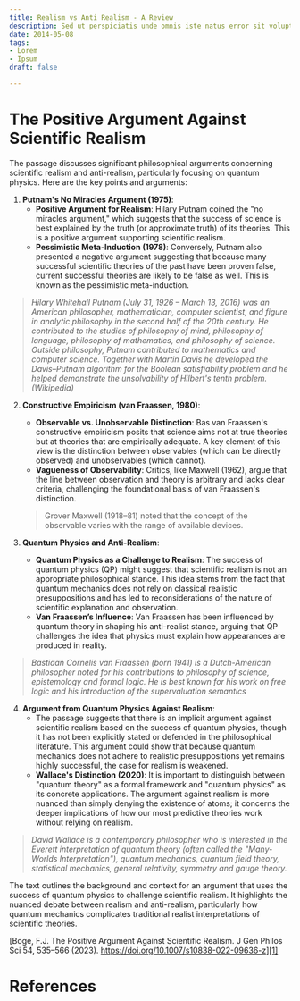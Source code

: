 ```yaml
---
title: Realism vs Anti Realism - A Review
description: Sed ut perspiciatis unde omnis iste natus error sit voluptatem
date: 2014-05-08
tags:
- Lorem
- Ipsum
draft: false

---
```


# The Positive Argument Against Scientific Realism

The passage discusses significant philosophical arguments concerning scientific realism and anti-realism, particularly focusing on quantum physics. Here are the key points and arguments:

1. **Putnam's No Miracles Argument (1975)**:
   - **Positive Argument for Realism**: Hilary Putnam coined the "no miracles argument," which suggests that the success of science is best explained by the truth (or approximate truth) of its theories. This is a positive argument supporting scientific realism.
   - **Pessimistic Meta-Induction (1978)**: Conversely, Putnam also presented a negative argument suggesting that because many successful scientific theories of the past have been proven false, current successful theories are likely to be false as well. This is known as the pessimistic meta-induction.


>*Hilary Whitehall Putnam  (July 31, 1926 – March 13, 2016) was an American philosopher, mathematician, computer scientist, and figure in analytic philosophy in the second half of the 20th century. He contributed to the studies of philosophy of mind, philosophy of language, philosophy of mathematics, and philosophy of science. Outside philosophy, Putnam contributed to mathematics and computer science. Together with Martin Davis he developed the Davis–Putnam algorithm for the Boolean satisfiability problem and he helped demonstrate the unsolvability of Hilbert's tenth problem.(Wikipedia)*


2. **Constructive Empiricism (van Fraassen, 1980)**:
   - **Observable vs. Unobservable Distinction**: Bas van Fraassen's constructive empiricism posits that science aims not at true theories but at theories that are empirically adequate. A key element of this view is the distinction between observables (which can be directly observed) and unobservables (which cannot).
   - **Vagueness of Observability**: Critics, like Maxwell (1962), argue that the line between observation and theory is arbitrary and lacks clear criteria, challenging the foundational basis of van Fraassen's distinction.

   > Grover Maxwell (1918–81) noted that the concept of the observable varies with the range of available devices.

3. **Quantum Physics and Anti-Realism**:
   - **Quantum Physics as a Challenge to Realism**: The success of quantum physics (QP) might suggest that scientific realism is not an appropriate philosophical stance. This idea stems from the fact that quantum mechanics does not rely on classical realistic presuppositions and has led to reconsiderations of the nature of scientific explanation and observation.
   - **Van Fraassen’s Influence**: Van Fraassen has been influenced by quantum theory in shaping his anti-realist stance, arguing that QP challenges the idea that physics must explain how appearances are produced in reality.


>*Bastiaan Cornelis van Fraassen (born 1941) is a Dutch-American philosopher noted for his contributions to philosophy of science, epistemology and formal logic. He is best known for his work on free logic and his introduction of the supervaluation semantics*


4. **Argument from Quantum Physics Against Realism**:
   - The passage suggests that there is an implicit argument against scientific realism based on the success of quantum physics, though it has not been explicitly stated or defended in the philosophical literature. This argument could show that because quantum mechanics does not adhere to realistic presuppositions yet remains highly successful, the case for realism is weakened.
   - **Wallace's Distinction (2020)**: It is important to distinguish between "quantum theory" as a formal framework and "quantum physics" as its concrete applications. The argument against realism is more nuanced than simply denying the existence of atoms; it concerns the deeper implications of how our most predictive theories work without relying on realism.

>*David Wallace is a contemporary philosopher who is interested in the Everett interpretation of quantum theory (often called the "Many-Worlds Interpretation"), quantum mechanics, quantum field theory, statistical mechanics, general relativity, symmetry and gauge theory.*

The text outlines the background and context for an argument that uses the success of quantum physics to challenge scientific realism. It highlights the nuanced debate between realism and anti-realism, particularly how quantum mechanics complicates traditional realist interpretations of scientific theories.

[Boge, F.J. The Positive Argument Against Scientific Realism. J Gen Philos Sci 54, 535–566 (2023). https://doi.org/10.1007/s10838-022-09636-z][1]



# References

[1]: https://link.springer.com/article/10.1007/s10838-022-09636-z#citeas

